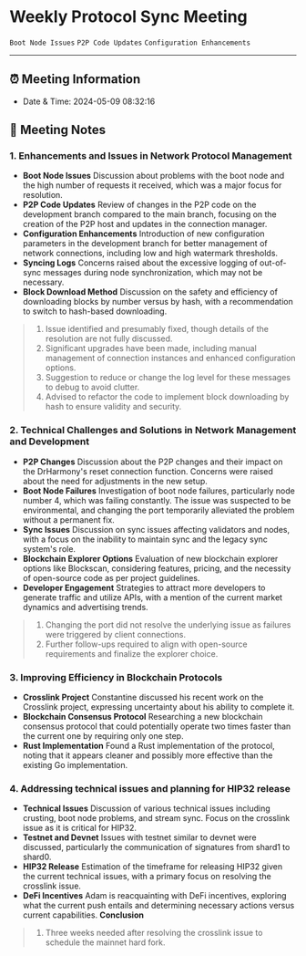 # Weekly Protocol Sync Meeting

`Boot Node Issues` `P2P Code Updates` `Configuration Enhancements` 

---
## ⏰ Meeting Information
* Date & Time:  2024-05-09 08:32:16
## 📝 Meeting Notes
### 1. Enhancements and Issues in Network Protocol Management
* **Boot Node Issues**
    Discussion about problems with the boot node and the high number of requests it received, which was a major focus for resolution.
* **P2P Code Updates**
    Review of changes in the P2P code on the development branch compared to the main branch, focusing on the creation of the P2P host and updates in the connection manager.
* **Configuration Enhancements**
    Introduction of new configuration parameters in the development branch for better management of network connections, including low and high watermark thresholds.
* **Syncing Logs**
    Concerns raised about the excessive logging of out-of-sync messages during node synchronization, which may not be necessary.
* **Block Download Method**
    Discussion on the safety and efficiency of downloading blocks by number versus by hash, with a recommendation to switch to hash-based downloading.
> 1. Issue identified and presumably fixed, though details of the resolution are not fully discussed.
> 2. Significant upgrades have been made, including manual management of connection instances and enhanced configuration options.
> 3. Suggestion to reduce or change the log level for these messages to debug to avoid clutter.
> 4. Advised to refactor the code to implement block downloading by hash to ensure validity and security.
### 2. Technical Challenges and Solutions in Network Management and Development
* **P2P Changes**
    Discussion about the P2P changes and their impact on the DrHarmony's reset connection function. Concerns were raised about the need for adjustments in the new setup.
* **Boot Node Failures**
    Investigation of boot node failures, particularly node number 4, which was failing constantly. The issue was suspected to be environmental, and changing the port temporarily alleviated the problem without a permanent fix.
* **Sync Issues**
    Discussion on sync issues affecting validators and nodes, with a focus on the inability to maintain sync and the legacy sync system's role.
* **Blockchain Explorer Options**
    Evaluation of new blockchain explorer options like Blockscan, considering features, pricing, and the necessity of open-source code as per project guidelines.
* **Developer Engagement**
    Strategies to attract more developers to generate traffic and utilize APIs, with a mention of the current market dynamics and advertising trends.
> 1. Changing the port did not resolve the underlying issue as failures were triggered by client connections.
> 2. Further follow-ups required to align with open-source requirements and finalize the explorer choice.
### 3. Improving Efficiency in Blockchain Protocols
* **Crosslink Project**
    Constantine discussed his recent work on the Crosslink project, expressing uncertainty about his ability to complete it.
* **Blockchain Consensus Protocol**
    Researching a new blockchain consensus protocol that could potentially operate two times faster than the current one by requiring only one step.
* **Rust Implementation**
    Found a Rust implementation of the protocol, noting that it appears cleaner and possibly more effective than the existing Go implementation.
### 4. Addressing technical issues and planning for HIP32 release
* **Technical Issues**
    Discussion of various technical issues including crusting, boot node problems, and stream sync. Focus on the crosslink issue as it is critical for HIP32.
* **Testnet and Devnet**
    Issues with testnet similar to devnet were discussed, particularly the communication of signatures from shard1 to shard0.
* **HIP32 Release**
    Estimation of the timeframe for releasing HIP32 given the current technical issues, with a primary focus on resolving the crosslink issue.
* **DeFi Incentives**
    Adam is reacquainting with DeFi incentives, exploring what the current push entails and determining necessary actions versus current capabilities.
 **Conclusion**
> 1. Three weeks needed after resolving the crosslink issue to schedule the mainnet hard fork.
